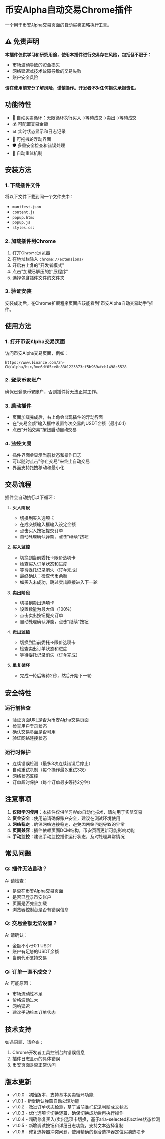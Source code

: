 # 币安Alpha自动交易Chrome插件

一个用于币安Alpha交易页面的自动买卖策略执行工具。

## ⚠️ 免责声明

**本插件仅供学习和研究用途，使用本插件进行交易存在风险，包括但不限于：**
- 市场波动导致的资金损失
- 网络延迟或技术故障导致的交易失败
- 账户安全风险

**请在使用前充分了解风险，谨慎操作。开发者不对任何损失承担责任。**

## 功能特性

- 🔄 自动买卖循环：无限循环执行买入→等待成交→卖出→等待成交
- 💰 可配置交易金额
- 📊 实时状态显示和日志记录
- 🎯 可拖拽的浮动界面
- 🛡️ 多重安全检查和错误处理
- 🔄 自动重试机制

## 安装方法

### 1. 下载插件文件
将以下文件下载到同一个文件夹中：
- `manifest.json`
- `content.js`
- `popup.html`
- `popup.js`
- `styles.css`

### 2. 加载插件到Chrome
1. 打开Chrome浏览器
2. 在地址栏输入 `chrome://extensions/`
3. 开启右上角的"开发者模式"
4. 点击"加载已解压的扩展程序"
5. 选择包含插件文件的文件夹

### 3. 验证安装
安装成功后，在Chrome扩展程序页面应该能看到"币安Alpha自动交易助手"插件。

## 使用方法

### 1. 打开币安Alpha交易页面
访问币安Alpha交易页面，例如：
```
https://www.binance.com/zh-CN/alpha/bsc/0xe6df05ce8c8301223373cf5b969afcb1498c5528
```

### 2. 登录币安账户
确保已登录币安账户，否则插件将无法正常工作。

### 3. 启动插件
- 页面加载完成后，右上角会出现插件的浮动界面
- 在"交易金额"输入框中设置每次交易的USDT金额（最小0.1）
- 点击"开始交易"按钮启动自动交易

### 4. 监控交易
- 插件界面会显示当前状态和操作日志
- 可以随时点击"停止交易"来终止自动交易
- 界面支持拖拽移动和最小化

## 交易流程

插件会自动执行以下循环：

1. **买入阶段**
   - 切换到买入选项卡
   - 在成交额输入框输入设定金额
   - 点击买入按钮提交订单
   - 自动处理确认弹窗，点击"继续"按钮

2. **买入监控**
   - 切换到当前委托→限价选项卡
   - 检查买入订单状态和进度
   - 等待委托记录消失（订单完成）
   - 最终确认：检查代币余额
   - 如买入未成功，跳过卖出直接进入下一轮

3. **卖出阶段**
   - 切换到卖出选项卡
   - 设置数量为最大值（100%）
   - 点击卖出按钮提交订单
   - 自动处理确认弹窗，点击"继续"按钮

4. **卖出监控**
   - 切换到当前委托→限价选项卡
   - 检查卖出订单状态和进度
   - 等待委托记录消失（订单完成）

5. **重复循环**
   - 完成一轮后等待2秒，然后开始下一轮

## 安全特性

### 运行前检查
- 验证页面URL是否为币安Alpha交易页面
- 检查用户登录状态
- 确认交易界面是否可用
- 验证网络连接状态

### 运行时保护
- 连续错误检测（最多3次连续错误后停止）
- 自动重试机制（每个操作最多重试3次）
- 网络状态监控
- 订单超时保护（每个订单最多等待2分钟）

## 注意事项

1. **仅限学习使用**：本插件仅供学习Web自动化技术，请勿用于实际交易
2. **资金安全**：使用前请确保账户安全，建议在测试环境使用
3. **网络稳定**：确保网络连接稳定，避免因网络问题导致的异常
4. **页面兼容**：插件依赖页面DOM结构，币安页面更新可能影响功能
5. **手动监控**：建议手动监控插件运行状态，及时处理异常情况

## 常见问题

### Q: 插件无法启动？
A: 请检查：
- 是否在币安Alpha交易页面
- 是否已登录币安账户
- 页面是否完全加载
- 浏览器控制台是否有错误信息

### Q: 交易金额无法设置？
A: 请确认：
- 金额不小于0.1 USDT
- 账户有足够的USDT余额
- 当前代币支持交易

### Q: 订单一直不成交？
A: 可能原因：
- 市场流动性不足
- 价格波动过大
- 网络延迟
- 建议手动检查订单状态

## 技术支持

如遇问题，请检查：
1. Chrome开发者工具控制台的错误信息
2. 插件日志显示的具体错误
3. 币安页面是否正常访问

## 版本更新

- v1.0.0 - 初始版本，支持基本买卖循环功能
- v1.0.1 - 新增确认弹窗自动处理功能
- v1.0.2 - 改进订单状态检测，基于当前委托记录判断成交状态
- v1.0.3 - 优化选项卡切换逻辑，确保切换成功后再执行操作
- v1.0.4 - 精确修复买入/卖出选项卡切换，基于aria-selected和active状态检测
- v1.0.5 - 新增调试按钮和详细日志功能，支持文本选择复制
- v1.0.6 - 修复选择器冲突问题，使用精确的组合选择器定位买卖选项卡